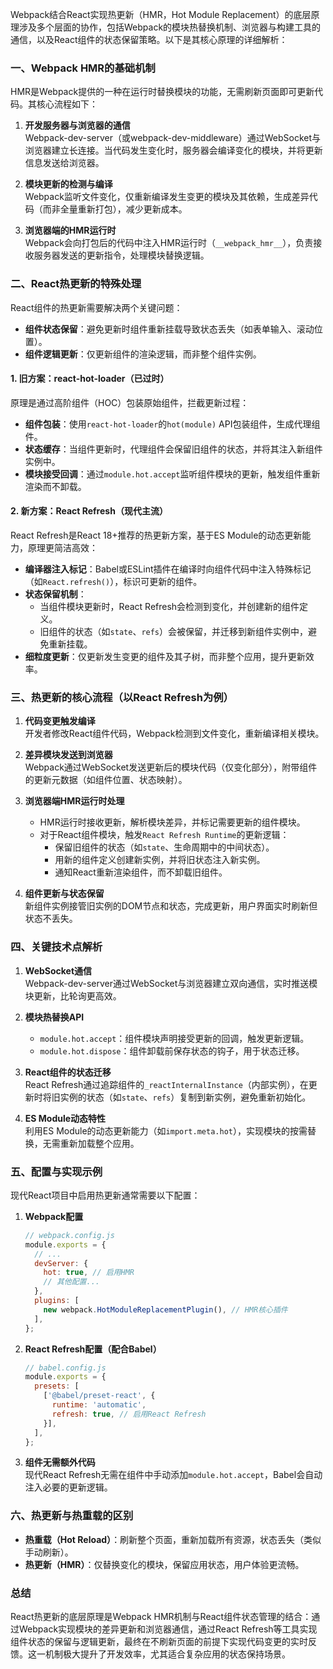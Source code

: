 Webpack结合React实现热更新（HMR，Hot Module Replacement）的底层原理涉及多个层面的协作，包括Webpack的模块热替换机制、浏览器与构建工具的通信，以及React组件的状态保留策略。以下是其核心原理的详细解析：


### **一、Webpack HMR的基础机制**
HMR是Webpack提供的一种在运行时替换模块的功能，无需刷新页面即可更新代码。其核心流程如下：

1. **开发服务器与浏览器的通信**  
   Webpack-dev-server（或webpack-dev-middleware）通过WebSocket与浏览器建立长连接。当代码发生变化时，服务器会编译变化的模块，并将更新信息发送给浏览器。

2. **模块更新的检测与编译**  
   Webpack监听文件变化，仅重新编译发生变更的模块及其依赖，生成差异代码（而非全量重新打包），减少更新成本。

3. **浏览器端的HMR运行时**  
   Webpack会向打包后的代码中注入HMR运行时（`__webpack_hmr__`），负责接收服务器发送的更新指令，处理模块替换逻辑。


### **二、React热更新的特殊处理**
React组件的热更新需要解决两个关键问题：
- **组件状态保留**：避免更新时组件重新挂载导致状态丢失（如表单输入、滚动位置）。
- **组件逻辑更新**：仅更新组件的渲染逻辑，而非整个组件实例。

#### **1. 旧方案：react-hot-loader（已过时）**
原理是通过高阶组件（HOC）包装原始组件，拦截更新过程：
- **组件包装**：使用`react-hot-loader`的`hot(module)` API包装组件，生成代理组件。
- **状态缓存**：当组件更新时，代理组件会保留旧组件的状态，并将其注入新组件实例中。
- **模块接受回调**：通过`module.hot.accept`监听组件模块的更新，触发组件重新渲染而不卸载。

#### **2. 新方案：React Refresh（现代主流）**
React Refresh是React 18+推荐的热更新方案，基于ES Module的动态更新能力，原理更简洁高效：
- **编译器注入标记**：Babel或ESLint插件在编译时向组件代码中注入特殊标记（如`React.refresh()`），标识可更新的组件。
- **状态保留机制**：
  - 当组件模块更新时，React Refresh会检测到变化，并创建新的组件定义。
  - 旧组件的状态（如`state`、`refs`）会被保留，并迁移到新组件实例中，避免重新挂载。
- **细粒度更新**：仅更新发生变更的组件及其子树，而非整个应用，提升更新效率。


### **三、热更新的核心流程（以React Refresh为例）**
1. **代码变更触发编译**  
   开发者修改React组件代码，Webpack检测到文件变化，重新编译相关模块。

2. **差异模块发送到浏览器**  
   Webpack通过WebSocket发送更新后的模块代码（仅变化部分），附带组件的更新元数据（如组件位置、状态映射）。

3. **浏览器端HMR运行时处理**  
   - HMR运行时接收更新，解析模块差异，并标记需要更新的组件模块。
   - 对于React组件模块，触发`React Refresh Runtime`的更新逻辑：
     - 保留旧组件的状态（如`state`、生命周期中的中间状态）。
     - 用新的组件定义创建新实例，并将旧状态注入新实例。
     - 通知React重新渲染组件，而不卸载旧组件。

4. **组件更新与状态保留**  
   新组件实例接管旧实例的DOM节点和状态，完成更新，用户界面实时刷新但状态不丢失。


### **四、关键技术点解析**
1. **WebSocket通信**  
   Webpack-dev-server通过WebSocket与浏览器建立双向通信，实时推送模块更新，比轮询更高效。

2. **模块热替换API**  
   - `module.hot.accept`：组件模块声明接受更新的回调，触发更新逻辑。
   - `module.hot.dispose`：组件卸载前保存状态的钩子，用于状态迁移。

3. **React组件的状态迁移**  
   React Refresh通过追踪组件的`_reactInternalInstance`（内部实例），在更新时将旧实例的状态（如`state`、`refs`）复制到新实例，避免重新初始化。

4. **ES Module动态特性**  
   利用ES Module的动态更新能力（如`import.meta.hot`），实现模块的按需替换，无需重新加载整个应用。


### **五、配置与实现示例**
现代React项目中启用热更新通常需要以下配置：
1. **Webpack配置**  
   ```js
   // webpack.config.js
   module.exports = {
     // ...
     devServer: {
       hot: true, // 启用HMR
       // 其他配置...
     },
     plugins: [
       new webpack.HotModuleReplacementPlugin(), // HMR核心插件
     ],
   };
   ```

2. **React Refresh配置（配合Babel）**  
   ```js
   // babel.config.js
   module.exports = {
     presets: [
       ['@babel/preset-react', {
         runtime: 'automatic',
         refresh: true, // 启用React Refresh
       }],
     ],
   };
   ```

3. **组件无需额外代码**  
   现代React Refresh无需在组件中手动添加`module.hot.accept`，Babel会自动注入必要的更新逻辑。


### **六、热更新与热重载的区别**
- **热重载（Hot Reload）**：刷新整个页面，重新加载所有资源，状态丢失（类似手动刷新）。
- **热更新（HMR）**：仅替换变化的模块，保留应用状态，用户体验更流畅。


### **总结**
React热更新的底层原理是Webpack HMR机制与React组件状态管理的结合：通过Webpack实现模块的差异更新和浏览器通信，通过React Refresh等工具实现组件状态的保留与逻辑更新，最终在不刷新页面的前提下实现代码变更的实时反馈。这一机制极大提升了开发效率，尤其适合复杂应用的状态保持场景。